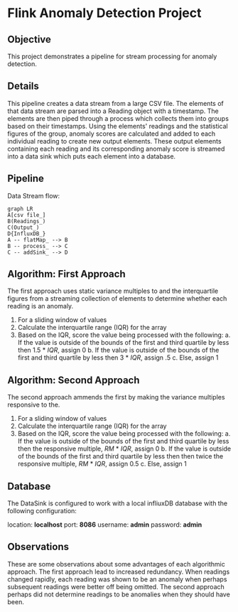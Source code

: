 # Flink Anomaly Detection Project


## Objective

This project demonstrates a pipeline for stream processing for anomaly detection.


## Details

This pipeline creates a data stream from a large CSV file. The elements of that data stream are parsed into a Reading object with a timestamp. The elements are then piped through a process which collects them into groups based on their timestamps. Using the elements' readings and the statistical figures of the group, anomaly scores are calculated and added to each individual reading to create new output elements. These output elements containing each reading and its corresponding anomaly score is streamed into a data sink which puts each element into a database.

## Pipeline

Data Stream flow:

```mermaid
graph LR
A[csv file_]
B(Readings_)
C(Output_)
D{InfluxDB_}
A -- flatMap_ --> B
B -- process_ --> C
C -- addSink_ --> D
```

## Algorithm: First Approach

The first approach uses static variance multiples to and the interquartile figures from a streaming collection of elements to determine whether each reading is an anomaly.

1. For a sliding window of values
2. Calculate the interquartile range (IQR) for the array
3. Based on the IQR, score the value being processed with the following:
a. If the value is outside of the bounds of the first and third quartile by less then 1.5 * *IQR*, assign 0
b. If the value is outside of the bounds of the first and third quartile by less then 3 * *IQR*, assign .5
c. Else, assign 1


## Algorithm: Second Approach

The second approach ammends the first by making the variance multiples responsive to the.

1. For a sliding window of values
2. Calculate the interquartile range (IQR) for the array
3. Based on the IQR, score the value being processed with the following:
a. If the value is outside of the bounds of the first and third quartile by less then the responsive multiple, *RM* * *IQR*, assign 0
b. If the value is outside of the bounds of the first and third quartile by less then then twice the responsive multiple, *RM* * *IQR*, assign 0.5
c. Else, assign 1


## Database

The DataSink is configured to work with a local infliuxDB database with the following configuration:

location: **localhost**
port: **8086**
username: **admin**
password: **admin**


## Observations

These are some observations about some advantages of each algorithmic approach. The first approach lead to increased redundancy. When readings changed rapidly, each reading was shown to be an anomaly when perhaps subsequent readings were better off being omitted. The second approach perhaps did not determine readings to be anomalies when they should have been.
